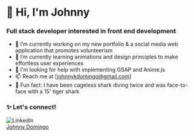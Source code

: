 # 👋 Hi, I'm Johnny

### Full stack developer interested in front end development

- 🔭 I’m currently working on my new portfolio & a social media web application that promotes volunteerism
- 🌱 I’m currently learning animations and design principles to make effortless user experiences
- 🤯 I'm looking for help with implementing GSAP and Anime.js
- 📫 Reach me at [johnnykdomingo@gmail.com]
- 🤙 Fun fact: I have been cageless shark diving twice and was face-to-face with a 15' tiger shark 

### ✨ Let's connect! 
<img alt="LinkedIn" src="https://img.shields.io/badge/linkedin/johnnydomingo-%230077B5.svg?style=for-the-badge&logo=linkedin&logoColor=white"/>

<div class="badge-base LI-profile-badge" data-locale="en_US" data-size="medium" data-theme="dark" data-type="VERTICAL" data-vanity="johnnydomingo-" data-version="v1"><a class="badge-base__link LI-simple-link" href="https://www.linkedin.com/in/johnnydomingo/-?trk=profile-badge">Johnny Domingo</a></div>
